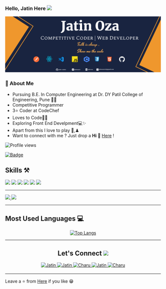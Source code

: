
### Hello, Jatin Here <img src="https://raw.githubusercontent.com/MartinHeinz/MartinHeinz/master/wave.gif" width="30px">

![Jatin Oza](https://github.com/jatin-code21/jatin-code21/blob/main/jatin-github.png)

###  🚀 About Me

- Pursuing B.E. In Computer Engineering at Dr. DY Patil College of Engineering, Pune 👨‍💻
- Competitive Programmer
- 3⭐ Coder at CodeChef
- Loves to Code💛💫
- Exploring Front End Develpment💻✨
- Apart from this I love to play 🏏,♟
- Want to connect with me ? Just drop a **Hi** 👋 [Here](https://www.linkedin.com/in/jatin-oza-874783217/) !

![Profile views](https://gpvc.arturio.dev/jatin-code21)

[![Badge](https://cp-logo.vercel.app/codechef/jatin_2125)](https://www.codechef.com/users/jatin_2125)

## Skills ⚒
<p align="left">
    <img src="https://img.icons8.com/color/50/000000/c-programming.png"/>
    <img src="https://img.icons8.com/color/48/000000/c-plus-plus-logo.png"/>
    <img src="https://img.icons8.com/color/48/000000/python--v1.png"/>
    <img src="https://img.icons8.com/color/50/000000/html-5--v1.png"/>
    <img src="https://img.icons8.com/color/48/000000/css3.png"/>
    <img src="https://img.icons8.com/color/48/000000/visual-studio-code-2019.png"/>
</p>

---                                                                                                                                                     
<a href="https://github.com/anuraghazra/github-readme-stats">
<img src="https://github-readme-stats.vercel.app/api?username=jatin-code21&count_private=true&show_icons=true&theme=radical" />
</a><a href="https://github.com/anuraghazra/convoychat">
<img src="https://github-readme-streak-stats.herokuapp.com/?user=jatin-code21&theme=radical&date_format=M%20j%5B%2C%20Y%5D&"/>
</a>

---

## Most Used Languages 💻
<div align='center'>
 
[![Top Langs](https://github-readme-stats.vercel.app/api/top-langs/?username=jatin-code21&layout=compact&theme=midnight-purple)](https://github.com/jatin-code21)

 ---
 
## Let's Connect <img src="https://raw.githubusercontent.com/ShahriarShafin/ShahriarShafin/main/Assets/handshake.gif" height="32px">


 <a href="https://www.linkedin.com/in/jatin-oza-874783217/" target="_blank">
<img src=https://img.shields.io/badge/linkedin-%231E77B5.svg?&style=for-the-badge&logo=linkedin&logoColor=white alt=Jatin linkedin style="margin-bottom: 5px;" /> 
</a>
  
  
<a href="https://github.com/jatin-code21" target="_blank">   
<img src=https://img.shields.io/badge/GitHub-100000?style=for-the-badge&logo=github&logoColor=white alt=Jatin GitHub style="margin-bottom: 5px;" />
</a>
 
  
<a href="https://twitter.com/JatinOza21" target="_blank">
<img src=https://img.shields.io/badge/twitter-%2300acee.svg?&style=for-the-badge&logo=twitter&logoColor=white alt=Charu twitter style="margin-bottom: 5px;" />
</a>

  
<a href="mailto:ozajatin9309@gmail.com" target="_blank">
<img src=https://img.shields.io/badge/Gmail-D14836?style=for-the-badge&logo=gmail&logoColor=white" alt=Jatin gmail style="margin-bottom: 5px;" />
</a>

                                                                                                                                              
<a href="https://www.instagram.com/jatinoza21/" target="_blank">
<img src=https://img.shields.io/badge/Instagram-E4405F?style=for-the-badge&logo=instagram&logoColor=white alt=Charu Instagram style="margin-bottom: 5px;" />
</a>
                                                                                                                                                 

</a>

</div>

---
Leave a ⭐ from [Here](https://github.com/jatin-code21/jatin-code21) if you like 😁


